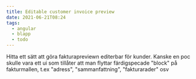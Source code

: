 ```yaml
---
title: Editable customer invoice preview
date: 2021-06-21T08:24
tags: 
  - angular
  - blapp
  - todo
---
```


Hitta ett sätt att göra fakturapreviewn editerbar för kunder. Kanske en poc
skulle vara ett ui som tillåter att man flyttar färdigspecade "block" på
fakturmallen, t.ex "adress", "sammanfattning", "fakturarader" osv
